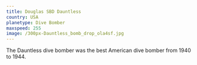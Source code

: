 ```yaml
---
title: Douglas SBD Dauntless
country: USA
planetype: Dive Bomber
maxspeed: 255
image: /300px-Dauntless_bomb_drop_ola4sf.jpg
---
```

The Dauntless dive bomber was the best American dive bomber from 1940 to 1944.